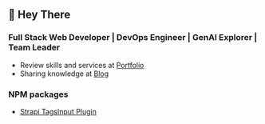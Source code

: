 ## 👋 Hey There

### Full Stack Web Developer | DevOps Engineer | GenAI Explorer | Team Leader

- Review skills and services at [Portfolio](https://cp-sumi-k.github.io/portfolio/)
- Sharing knowledge at [Blog](https://medium.com/@cp-sumita-k)


### NPM packages

- [Strapi TagsInput Plugin](https://www.npmjs.com/package/strapi-plugin-tagsinput)

